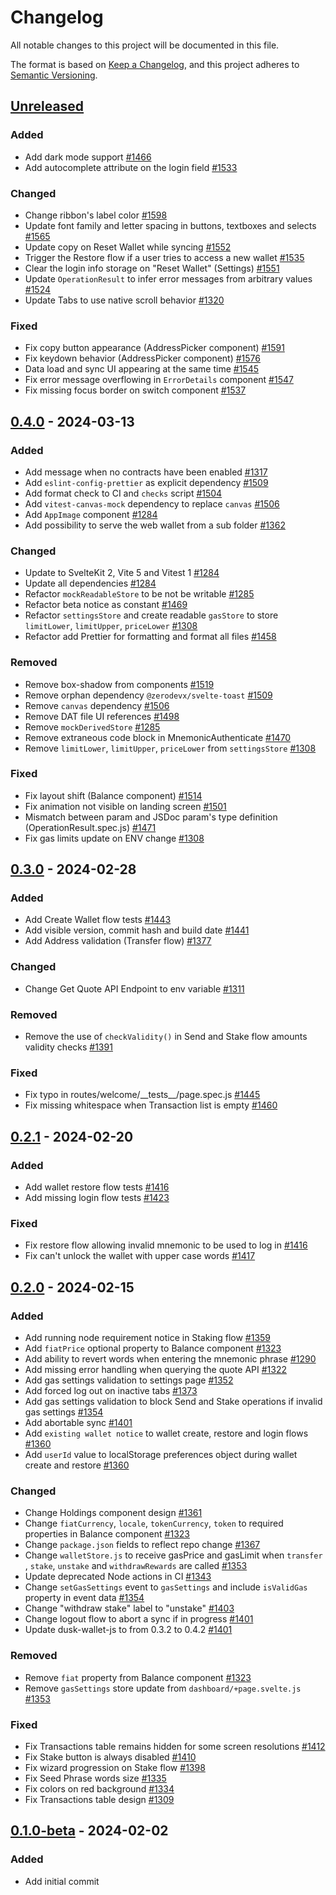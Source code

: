 # Changelog

All notable changes to this project will be documented in this file.

The format is based on [Keep a Changelog](https://keepachangelog.com/en/1.0.0/),
and this project adheres to [Semantic Versioning](https://semver.org/spec/v2.0.0.html).

## [Unreleased]

### Added

- Add dark mode support [#1466]
- Add autocomplete attribute on the login field [#1533]

### Changed

- Change ribbon's label color [#1598]
- Update font family and letter spacing in buttons, textboxes and selects [#1565]
- Update copy on Reset Wallet while syncing [#1552]
- Trigger the Restore flow if a user tries to access a new wallet [#1535]
- Clear the login info storage on "Reset Wallet" (Settings) [#1551]
- Update `OperationResult` to infer error messages from arbitrary values [#1524]
- Update Tabs to use native scroll behavior [#1320]

### Fixed

- Fix copy button appearance (AddressPicker component) [#1591]
- Fix keydown behavior (AddressPicker component) [#1576]
- Data load and sync UI appearing at the same time [#1545]
- Fix error message overflowing in `ErrorDetails` component [#1547]
- Fix missing focus border on switch component [#1537]

## [0.4.0] - 2024-03-13

### Added

- Add message when no contracts have been enabled [#1317]
- Add `eslint-config-prettier` as explicit dependency [#1509]
- Add format check to CI and `checks` script [#1504]
- Add `vitest-canvas-mock` dependency to replace `canvas` [#1506]
- Add `AppImage` component [#1284]
- Add possibility to serve the web wallet from a sub folder [#1362]

### Changed

- Update to SvelteKit 2, Vite 5 and Vitest 1 [#1284]
- Update all dependencies [#1284]
- Refactor `mockReadableStore` to be not be writable [#1285]
- Refactor beta notice as constant [#1469]
- Refactor `settingsStore` and create readable `gasStore` to store `limitLower`, `limitUpper`, `priceLower` [#1308]
- Refactor add Prettier for formatting and format all files [#1458]

### Removed

- Remove box-shadow from components [#1519]
- Remove orphan dependency `@zerodevx/svelte-toast` [#1509]
- Remove `canvas` dependency [#1506]
- Remove DAT file UI references [#1498]
- Remove `mockDerivedStore` [#1285]
- Remove extraneous code block in MnemonicAuthenticate [#1470]
- Remove `limitLower`, `limitUpper`, `priceLower` from `settingsStore` [#1308]

### Fixed

- Fix layout shift (Balance component) [#1514]
- Fix animation not visible on landing screen [#1501]
- Mismatch between param and JSDoc param's type definition (OperationResult.spec.js) [#1471]
- Fix gas limits update on ENV change [#1308]

## [0.3.0] - 2024-02-28

### Added

- Add Create Wallet flow tests [#1443]
- Add visible version, commit hash and build date [#1441]
- Add Address validation (Transfer flow) [#1377]

### Changed

- Change Get Quote API Endpoint to env variable [#1311]

### Removed

- Remove the use of `checkValidity()` in Send and Stake flow amounts validity checks [#1391]

### Fixed

- Fix typo in routes/welcome/\_\_tests\_\_/page.spec.js [#1445]
- Fix missing whitespace when Transaction list is empty [#1460]

## [0.2.1] - 2024-02-20

### Added

- Add wallet restore flow tests [#1416]
- Add missing login flow tests [#1423]

### Fixed

- Fix restore flow allowing invalid mnemonic to be used to log in [#1416]
- Fix can't unlock the wallet with upper case words [#1417]

## [0.2.0] - 2024-02-15

### Added

- Add running node requirement notice in Staking flow [#1359]
- Add `fiatPrice` optional property to Balance component [#1323]
- Add ability to revert words when entering the mnemonic phrase [#1290]
- Add missing error handling when querying the quote API [#1322]
- Add gas settings validation to settings page [#1352]
- Add forced log out on inactive tabs [#1373]
- Add gas settings validation to block Send and Stake operations if invalid gas settings [#1354]
- Add abortable sync [#1401]
- Add `existing wallet notice` to wallet create, restore and login flows [#1360]
- Add `userId` value to localStorage preferences object during wallet create and restore [#1360]

### Changed

- Change Holdings component design [#1361]
- Change `fiatCurrency`, `locale`, `tokenCurrency`, `token` to required properties in Balance component [#1323]
- Change `package.json` fields to reflect repo change [#1367]
- Change `walletStore.js` to receive gasPrice and gasLimit when `transfer` , `stake`, `unstake` and `withdrawRewards` are called [#1353]
- Update deprecated Node actions in CI [#1343]
- Change `setGasSettings` event to `gasSettings` and include `isValidGas` property in event data [#1354]
- Change "withdraw stake" label to "unstake" [#1403]
- Change logout flow to abort a sync if in progress [#1401]
- Update dusk-wallet-js to from 0.3.2 to 0.4.2 [#1401]

### Removed

- Remove `fiat` property from Balance component [#1323]
- Remove `gasSettings` store update from `dashboard/+page.svelte.js` [#1353]

### Fixed

- Fix Transactions table remains hidden for some screen resolutions [#1412]
- Fix Stake button is always disabled [#1410]
- Fix wizard progression on Stake flow [#1398]
- Fix Seed Phrase words size [#1335]
- Fix colors on red background [#1334]
- Fix Transactions table design [#1309]

## [0.1.0-beta] - 2024-02-02

### Added

- Add initial commit

<!-- ISSUES -->

[#1284]: https://github.com/dusk-network/rusk/issues/1284
[#1285]: https://github.com/dusk-network/rusk/issues/1285
[#1290]: https://github.com/dusk-network/rusk/issues/1290
[#1308]: https://github.com/dusk-network/rusk/issues/1308
[#1309]: https://github.com/dusk-network/rusk/issues/1309
[#1311]: https://github.com/dusk-network/rusk/issues/1311
[#1317]: https://github.com/dusk-network/rusk/issues/1317
[#1320]: https://github.com/dusk-network/rusk/issues/1320
[#1322]: https://github.com/dusk-network/rusk/issues/1322
[#1323]: https://github.com/dusk-network/rusk/issues/1323
[#1334]: https://github.com/dusk-network/rusk/issues/1334
[#1335]: https://github.com/dusk-network/rusk/issues/1335
[#1343]: https://github.com/dusk-network/rusk/issues/1343
[#1352]: https://github.com/dusk-network/rusk/issues/1352
[#1353]: https://github.com/dusk-network/rusk/issues/1353
[#1354]: https://github.com/dusk-network/rusk/issues/1354
[#1359]: https://github.com/dusk-network/rusk/issues/1359
[#1360]: https://github.com/dusk-network/rusk/issues/1360
[#1361]: https://github.com/dusk-network/rusk/issues/1361
[#1362]: https://github.com/dusk-network/rusk/issues/1362
[#1367]: https://github.com/dusk-network/rusk/issues/1367
[#1373]: https://github.com/dusk-network/rusk/issues/1373
[#1377]: https://github.com/dusk-network/rusk/issues/1377
[#1391]: https://github.com/dusk-network/rusk/issues/1391
[#1398]: https://github.com/dusk-network/rusk/issues/1398
[#1401]: https://github.com/dusk-network/rusk/issues/1401
[#1403]: https://github.com/dusk-network/rusk/issues/1403
[#1410]: https://github.com/dusk-network/rusk/issues/1410
[#1412]: https://github.com/dusk-network/rusk/issues/1412
[#1416]: https://github.com/dusk-network/rusk/issues/1416
[#1417]: https://github.com/dusk-network/rusk/issues/1417
[#1423]: https://github.com/dusk-network/rusk/issues/1423
[#1441]: https://github.com/dusk-network/rusk/issues/1441
[#1443]: https://github.com/dusk-network/rusk/issues/1443
[#1445]: https://github.com/dusk-network/rusk/issues/1445
[#1458]: https://github.com/dusk-network/rusk/issues/1458
[#1460]: https://github.com/dusk-network/rusk/issues/1460
[#1466]: https://github.com/dusk-network/rusk/issues/1466
[#1469]: https://github.com/dusk-network/rusk/issues/1469
[#1470]: https://github.com/dusk-network/rusk/issues/1470
[#1471]: https://github.com/dusk-network/rusk/issues/1471
[#1498]: https://github.com/dusk-network/rusk/issues/1498
[#1501]: https://github.com/dusk-network/rusk/issues/1501
[#1504]: https://github.com/dusk-network/rusk/issues/1504
[#1506]: https://github.com/dusk-network/rusk/issues/1506
[#1509]: https://github.com/dusk-network/rusk/issues/1509
[#1514]: https://github.com/dusk-network/rusk/issues/1514
[#1519]: https://github.com/dusk-network/rusk/issues/1519
[#1524]: https://github.com/dusk-network/rusk/issues/1524
[#1533]: https://github.com/dusk-network/rusk/issues/1533
[#1535]: https://github.com/dusk-network/rusk/issues/1535
[#1537]: https://github.com/dusk-network/rusk/issues/1537
[#1551]: https://github.com/dusk-network/rusk/issues/1551
[#1545]: https://github.com/dusk-network/rusk/issues/1545
[#1547]: https://github.com/dusk-network/rusk/issues/1547
[#1552]: https://github.com/dusk-network/rusk/issues/1552
[#1565]: https://github.com/dusk-network/rusk/issues/1565
[#1576]: https://github.com/dusk-network/rusk/issues/1576
[#1591]: https://github.com/dusk-network/rusk/issues/1591
[#1598]: https://github.com/dusk-network/rusk/issues/1598

<!-- VERSIONS -->

[Unreleased]: https://github.com/dusk-network/rusk/tree/master/web-wallet
[0.4.0]: https://github.com/dusk-network/rusk/tree/web-wallet-0.4.0
[0.3.0]: https://github.com/dusk-network/rusk/tree/web-wallet-0.3.0
[0.2.1]: https://github.com/dusk-network/rusk/tree/web-wallet-0.2.1
[0.2.0]: https://github.com/dusk-network/rusk/tree/web-wallet-0.2.0
[0.1.0-beta]: https://github.com/dusk-network/rusk/tree/web-wallet-0.1.0-beta
